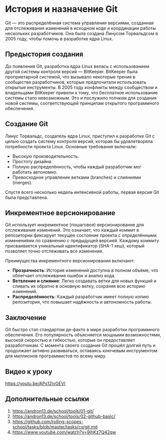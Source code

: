 # История и назначение Git

Git — это распределённая система управления версиями, созданная для отслеживания изменений в исходном коде и координации
работы нескольких разработчиков. Она была создана Линусом Торвальдсом в 2005 году, чтобы помочь в разработке ядра Linux.

## Предыстория создания

До появления Git, разработка ядра Linux велась с использованием другой системы контроля версий — BitKeeper. BitKeeper
была проприетарной системой, что вызывало некоторые трения в сообществе разработчиков, которые предпочитали использовать
открытые инструменты. В 2005 году конфликты между сообществом и владельцами BitKeeper привели к тому, что бесплатное
использование системы стало невозможным. Это и послужило толчком для создания новой системы, соответствующей принципам
открытого программного обеспечения.

## Создание Git

Линус Торвальдс, создатель ядра Linux, приступил к разработке Git с целью создать систему контроля версий, которая бы
удовлетворяла потребности проекта Linux. Основные требования включали:

- Высокую производительность.
- Простоту дизайна.
- Полную распределённость, чтобы каждый разработчик мог работать автономно.
- Превосходное управление ветками (branches) и слияниями (merges).

Спустя всего несколько недель интенсивной работы, первая версия Git была представлена.

## Инкрементное версионирование

Git использует инкрементное (пошаговое) версионирование для отслеживания изменений. Это означает, что каждый коммит в
репозитории фиксирует текущее состояние проекта с определёнными изменениями по сравнению с предыдущей версией. Каждому
коммиту присваивается уникальный идентификатор (SHA-1 хеш), который позволяет точно отслеживать все изменения.

Преимущества инкрементного версионирования включают:

- **Прозрачность**: История изменений доступна в полном объёме, что облегчает отслеживание ошибок и анализ кода.
- **Ветвление и слияние**: Легко создавать ветки для новых функций и сливать их обратно в основную ветку, сохраняя всю
  историю изменений.
- **Распределённость**: Каждый разработчик имеет полную копию репозитория, что повышает надёжность и автономность
  работы.

## Заключение

Git быстро стал стандартом де-факто в мире разработки программного обеспечения. Его популярность объясняется мощными
возможностями, высокой скоростью и гибкостью, которые он предоставляет разработчикам. С момента своего создания Git
прошёл долгий путь и продолжает активно развиваться, оставаясь ключевым инструментом для миллионов программистов по
всему миру.

## Видео к уроку

https://youtu.be/APs12lvGEVI

## Дополнительные ссылки

1. https://andron13.de/school/tools/01-git/
2. https://andron13.de/school/tools/02-github-basic/
3. https://github.com/rolling-scopes-school/tasks/blob/master/tasks/cv/git.md
4. https://www.youtube.com/watch?v=9jhKz7Q42qw
